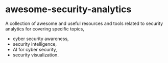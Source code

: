 # awesome-security-analytics
A collection of awesome and useful resources and tools related to security analytics for covering specific topics,
- cyber security awareness, 
- security intelligence, 
- AI for cyber security, 
- security visualization.
